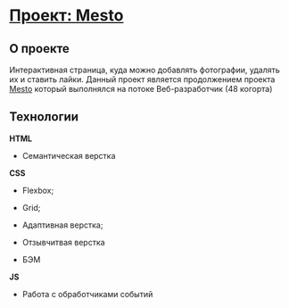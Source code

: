 # [Проект: Mesto](https://bkonstantine.github.io/mesto/)

## О проекте
Интерактивная страница, куда можно добавлять фотографии, удалять их и ставить лайки.
Данный проект является продолжением проекта [Mesto](https://github.com/BKonstantine/mesto) который выполнялся на потоке Веб-разработчик (48 когорта)

## Технологии

**HTML**

* Семантическая верстка

**CSS**

* Flexbox;

* Grid;

* Адаптивная верстка;

* Отзывчитвая верстка

* БЭМ

**JS**
* Работа с обработчиками событий

